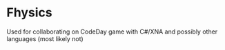 Fhysics
=======

Used for collaborating on CodeDay game with C#/XNA and possibly other languages (most likely not)

